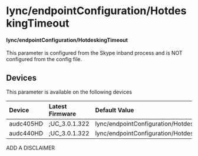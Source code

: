 ﻿---
description: lync/endpointConfiguration/HotdeskingTimeout
search:
    keywords: ['lync','endpointConfiguration','HotdeskingTimeout']
---

# lync/endpointConfiguration/HotdeskingTimeout

#### lync/endpointConfiguration/HotdeskingTimeout

This parameter is configured from the Skype inband process and is NOT configured from the config file.



## Devices
This parameter is available on the following devices

| Device | Latest Firmware | Default Value |
|:---|:---|:---|
| audc405HD | ;UC_3.0.1.322 | lync/endpointConfiguration/HotdeskingTimeout=60 
| audc440HD | ;UC_3.0.1.322 | lync/endpointConfiguration/HotdeskingTimeout=60 

ADD A DISCLAIMER
